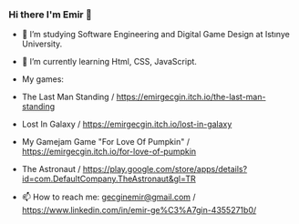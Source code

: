 ### Hi there I'm Emir 👋



- 🔭 I’m studying Software Engineering and Digital Game Design at Istınye University.

- 🌱 I’m currently learning Html, CSS, JavaScript.

- My games:

- The Last Man Standing / https://emirgecgin.itch.io/the-last-man-standing

- Lost In Galaxy / https://emirgecgin.itch.io/lost-in-galaxy

- My Gamejam Game "For Love Of Pumpkin" / https://emirgecgin.itch.io/for-love-of-pumpkin

- The Astronaut / https://play.google.com/store/apps/details?id=com.DefaultCompany.TheAstronaut&gl=TR

- 📫 How to reach me: gecginemir@gmail.com / https://www.linkedin.com/in/emir-ge%C3%A7gin-4355271b0/

